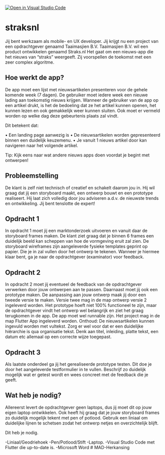 [![Open in Visual Studio Code](https://classroom.github.com/assets/open-in-vscode-c66648af7eb3fe8bc4f294546bfd86ef473780cde1dea487d3c4ff354943c9ae.svg)](https://classroom.github.com/online_ide?assignment_repo_id=9973294&assignment_repo_type=AssignmentRepo)
# straksnl

 Jij bent werkzaam als mobile- en UX developer. Jij krijgt nu een project van een opdrachtgever genaamd Taaimasjien B.V. Taaimasjien B.V. wil een product ontwikkelen genaamd Straks.nl Het gaat om een nieuws-app die het nieuws van “straks” weergeeft. Zij voorspellen de toekomst met een zeer complex algoritme.

## Hoe werkt de app?

De app moet een lijst met nieuwsartikelen presenteren voor de gehele komende week (7 dagen). De gebruiker moet iedere week een nieuwe lading aan toekomstig nieuws krijgen. Wanneer de gebruiker van de app op een artikel drukt, is het de bedoeling dat ze het artikel kunnen openen, het kunnen lezen en ook gemakkelijk weer kunnen sluiten. Ook moet er vermeld worden op welke dag deze gebeurtenis plaats zal vindt.

Dit betekent dat:

• Een landing page aanwezig is
• De nieuwsartikelen worden gepresenteerd binnen een duidelijk keuzemenu.
• Je vanuit 1 nieuws artikel door kan navigeren naar het volgende artikel.

Tip: Kijk eens naar wat andere nieuws apps doen voordat je begint met ontwerpen!

## Probleemstelling

De klant is zelf niet technisch of creatief en schakelt daarom jou in. Hij wil graag dat jij een storyboard maakt, een ontwerp bouwt en een prototype realiseert.  Hij laat zich volledig door jou adviseren a.d.v. de nieuwste trends en ontwikkeling. Jij bent tenslotte de expert!

## Opdracht 1

 In opdracht 1 moet jij een marktonderzoek uitvoeren en vanuit daar de storyboard frames maken. De klant ziet graag dat je binnen 6 frames een duidelijk beeld kan scheppen van hoe de vormgeving eruit zal zien.
De storyboard wireframes zijn aangeleverde fysieke templates geprint op papier. Die je in zal vullen door het ontwerp te tekenen. Wanneer je hiermee klaar bent, ga je naar de opdrachtgever (examinator) voor feedback.

## Opdracht 2

In opdracht 2 moet jij eventueel de feedback van de opdrachtgever verwerken door jouw ontwerpen aan te passen. Daarnaast moet jij ook een prototype maken. De aanpassing aan jouw ontwerp maak jij door een tweede versie te maken. Versie twee mag in de map ontwerp versie 2 ingeleverd worden. Het prototype hoeft niet 100% functioneel te zijn, maar de opdrachtgever vindt het ontwerp wel belangrijk en ziet het graag terugkomen in de app. De app moet wel runnable zijn. Het project mag in de map Flutter App ingeleverd worden.
Onthoud: De nieuwsartikelen kunnen ingevuld worden met vultekst. Zorg er wel voor dat er een duidelijke hiërarchie is qua organisatie tekst. Denk aan titel, inleiding, platte tekst, een datum etc allemaal op een correcte wijze toegepast.

## Opdracht 3

Als laatste onderdeel ga jij het gerealiseerde prototype testen. Dit doe je door het aangeleverde testformulier in te vullen. Beschrijf zo duidelijk mogelijk wat er getest wordt en wees concreet met de feedback die je geeft.

## Wat heb je nodig?

Allereerst levert de opdrachtgever geen laptops, dus jij moet dit op jouw eigen laptop ontwikkelen.
Ook heeft hij graag dat je jouw storyboard frames zo duidelijk mogelijk tekent met pen of potlood. Gebruik een liniaal om duidelijke lijnen te schetsen zodat het ontwerp netjes en overzichtelijk blijft.

Dit heb je nodig.

-Liniaal/Geodriehoek
-Pen/Potlood/Stift
-Laptop.
-Visual Studio Code met Flutter die up-to-date is.
-Microsoft Word
#   M A D - H e r k a n s i n g  
 